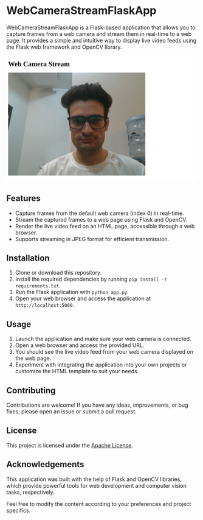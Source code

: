 # WebCameraStreamFlaskApp
WebCameraStreamFlaskApp is a Flask-based application that allows you to capture frames from a web camera and stream them in real-time to a web page. It provides a simple and intuitive way to display live video feeds using the Flask web framework and OpenCV library.

<img src = "picture.png">

## Features
- Capture frames from the default web camera (index 0) in real-time.
- Stream the captured frames to a web page using Flask and OpenCV.
- Render the live video feed on an HTML page, accessible through a web browser.
- Supports streaming in JPEG format for efficient transmission.

## Installation
1. Clone or download this repository.
2. Install the required dependencies by running `pip install -r requirements.txt`.
3. Run the Flask application with `python app.py`.
4. Open your web browser and access the application at `http://localhost:5000`.

## Usage
1. Launch the application and make sure your web camera is connected.
2. Open a web browser and access the provided URL.
3. You should see the live video feed from your web camera displayed on the web page.
4. Experiment with integrating the application into your own projects or customize the HTML template to suit your needs.

## Contributing
Contributions are welcome! If you have any ideas, improvements, or bug fixes, please open an issue or submit a pull request.

## License
This project is licensed under the [Apache License](LICENSE).

## Acknowledgements
This application was built with the help of Flask and OpenCV libraries, which provide powerful tools for web development and computer vision tasks, respectively.

Feel free to modify the content according to your preferences and project specifics.
